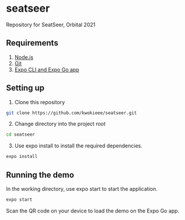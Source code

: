 # seatseer
Repository for SeatSeer, Orbital 2021

## Requirements
1. [Node.js](https://nodejs.org/)
2. [Git](https://git-scm.com/)
3. [Expo CLI and Expo Go app](https://docs.expo.io/get-started/installation/)

## Setting up
1. Clone this repository

```bash
git clone https://github.com/kwokieee/seatseer.git
```

2. Change directory into the project root

```bash
cd seatseer
```

3. Use expo install to install the required dependencies.

```bash
expo install
```

## Running the demo
In the working directory, use expo start to start the application.

```bash
expo start
```

Scan the QR code on your device to load the demo on the Expo Go app.
